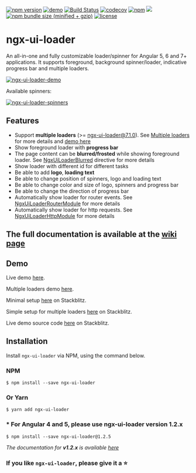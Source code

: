 [![npm version](https://badge.fury.io/js/ngx-ui-loader.svg)](https://badge.fury.io/js/ngx-ui-loader)
[![demo](https://img.shields.io/badge/demo-StackBlitz-blueviolet.svg)](https://stackblitz.com/edit/ngx-ui-loader)
[![Build Status](https://travis-ci.org/t-ho/ngx-ui-loader.svg?branch=master)](https://travis-ci.org/t-ho/ngx-ui-loader)
[![codecov](https://codecov.io/gh/t-ho/ngx-ui-loader/branch/master/graph/badge.svg)](https://codecov.io/gh/t-ho/ngx-ui-loader)
[![npm](https://img.shields.io/npm/dw/ngx-ui-loader.svg)](https://www.npmjs.com/package/ngx-ui-loader)
[![](https://data.jsdelivr.com/v1/package/npm/ngx-ui-loader/badge?style=rounded)](https://www.jsdelivr.com/package/npm/ngx-ui-loader)
[![npm bundle size (minified + gzip)](https://img.shields.io/bundlephobia/minzip/ngx-ui-loader.svg)](https://bundlephobia.com/result?p=ngx-ui-loader)
[![license](https://img.shields.io/npm/l/ngx-ui-loader.svg)](https://github.com/t-ho/ngx-ui-loader/wiki/License)

# ngx-ui-loader

An all-in-one and fully customizable loader/spinner for Angular 5, 6 and 7+ applications. It supports foreground, background spinner/loader, indicative progress bar and multiple loaders.

[![ngx-ui-loader-demo](https://raw.githubusercontent.com/t-ho/ngx-ui-loader/master/src/assets/multi-loaders.gif)](https://ngx-ui-loader.stackblitz.io/multiloader)

Available spinners:

[![ngx-ui-loader-spinners](https://raw.githubusercontent.com/t-ho/ngx-ui-loader/master/src/assets/available-spinners.gif)](https://ngx-ui-loader.stackblitz.io/spinners)

## Features
* Support **multiple loaders** (>= ngx-ui-loader@7.1.0). See [Multiple loaders](https://github.com/t-ho/ngx-ui-loader/wiki/Getting-started#24-multiple-loaders) for more details and [demo here](https://ngx-ui-loader.stackblitz.io/multiloader)
* Show foreground loader with **progress bar**
* The page content can be **blurred/frosted** while showing foreground loader. See [NgxUiLoaderBlurred](https://github.com/t-ho/ngx-ui-loader/wiki/NgxUiLoaderBlurred-directive) directive for more details
* Show loader with different id for different tasks
* Be able to add **logo**, **loading text**
* Be able to change position of spinners, logo and loading text
* Be able to change color and size of logo, spinners and progress bar
* Be able to change the direction of progress bar
* Automatically show loader for router events. See [NgxUiLoaderRouterModule](https://github.com/t-ho/ngx-ui-loader/wiki/Automatically-show-loader-for-router-events) for more details
* Automatically show loader for http requests. See [NgxUiLoaderHttpModule](https://github.com/t-ho/ngx-ui-loader/wiki/Automatically-show-loader-for-Http-requests) for more details

## The full documentation is available at the [wiki page](https://github.com/t-ho/ngx-ui-loader/wiki)

## Demo

Live demo [here](https://ngx-ui-loader.stackblitz.io).

Multiple loaders demo [here](https://ngx-ui-loader.stackblitz.io/multiloader).

Minimal setup [here](https://stackblitz.com/edit/ngx-ui-loader-minimal-setup) on Stackblitz.

Simple setup for multiple loaders [here](https://stackblitz.com/edit/ngx-ui-loader-multiloader-simple-setup) on Stackblitz.

Live demo source code [here](https://stackblitz.com/edit/ngx-ui-loader) on Stackblitz.

## Installation

Install `ngx-ui-loader` via NPM, using the command below.

### NPM

```shell
$ npm install --save ngx-ui-loader
```

### Or Yarn

```shell
$ yarn add ngx-ui-loader
```

### * For Angular 4 and 5, please use ngx-ui-loader version 1.2.x

```shell
$ npm install --save ngx-ui-loader@1.2.5
```

*The documentation for **v1.2.x** is available [here](https://github.com/t-ho/ngx-ui-loader/blob/v1.x.x/README.md)*

### If you like `ngx-ui-loader`, please give it a :star:
